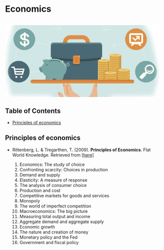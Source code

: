 # Economics

<br>![miscellaneous image](https://raw.githubusercontent.com/AnselmoGPP/know_base/master/resources/economics.jpg)

## Table of Contents
+ [Principles of economics](#principles-of-economics)


## Principles of economics

- Rittenberg, L. & Tregarthen, T. (2009). **Principles of Economics**. Flat World Knowledge. Retrieved from [[here]](https://open.umn.edu/opentextbooks/textbooks/32)

  1. Economics: The study of choice
  2. Confronting scarcity: Choices in production
  3. Demand and supply
  5. Elasticity: A measure of response
  7. The analysis of consumer choice
  8. Production and cost
  9. Competitive markets for goods and services
  10. Monopoly
  11. The world of imperfect competition
  20. Macroeconomics: The big picture
  21. Measuring total output and income
  22. Aggregate demand and aggregate supply
  23. Economic growth
  24. The nature and creation of money
  26. Monetary policy and the Fed
  27. Government and fiscal policy
  



